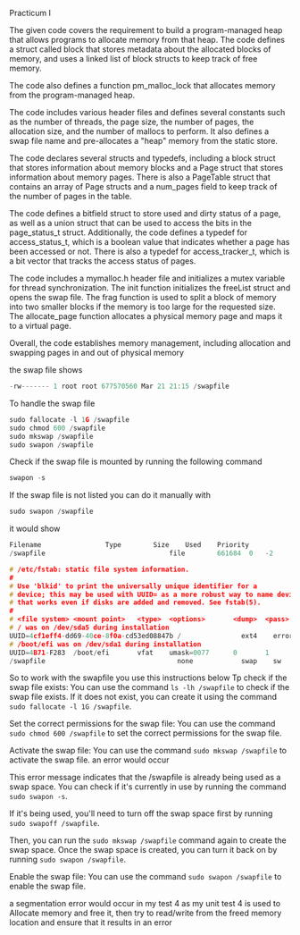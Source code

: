 Practicum I

The given code covers the requirement to build a program-managed heap that allows programs to allocate memory from that heap. The code defines a struct called block that stores metadata about the allocated blocks of memory, and uses a linked list of block structs to keep track of free memory.

The code also defines a function pm_malloc_lock that allocates memory from the program-managed heap. 

The code includes various header files and defines several constants such as the number of threads, the page size, the number of pages, the allocation size, and the number of mallocs to perform. It also defines a swap file name and pre-allocates a "heap" memory from the static store.

The code declares several structs and typedefs, including a block struct that stores information about memory blocks and a Page struct that stores information about memory pages. There is also a PageTable struct that contains an array of Page structs and a num_pages field to keep track of the number of pages in the table.

The code defines a bitfield struct to store used and dirty status of a page, as well as a union struct that can be used to access the bits in the page_status_t struct. Additionally, the code defines a typedef for access_status_t, which is a boolean value that indicates whether a page has been accessed or not. There is also a typedef for access_tracker_t, which is a bit vector that tracks the access status of pages.

The code includes a mymalloc.h header file and initializes a mutex variable for thread synchronization. The init function initializes the freeList struct and opens the swap file. The frag function is used to split a block of memory into two smaller blocks if the memory is too large for the requested size. The allocate_page function allocates a physical memory page and maps it to a virtual page.

Overall, the code establishes memory management, including allocation and swapping pages in and out of physical memory

the swap file shows 

```c
-rw------- 1 root root 677570560 Mar 21 21:15 /swapfile
```
To handle the swap file
```c
sudo fallocate -l 1G /swapfile
sudo chmod 600 /swapfile
sudo mkswap /swapfile
sudo swapon /swapfile
```
Check if the swap file is mounted by running the following command
```c
swapon -s
```
If the swap file is not listed you can do it manually with 
```c
sudo swapon /swapfile
```

it would show 
```c
Filename				Type		Size	Used	Priority
/swapfile                              	file    	661684	0	-2
```

```c
# /etc/fstab: static file system information.
#
# Use 'blkid' to print the universally unique identifier for a
# device; this may be used with UUID= as a more robust way to name devices
# that works even if disks are added and removed. See fstab(5).
#
# <file system> <mount point>   <type>  <options>       <dump>  <pass>
# / was on /dev/sda5 during installation
UUID=4cf1eff4-dd69-40ce-8f0a-cd53ed08847b /               ext4    errors=remount-ro 0       1
# /boot/efi was on /dev/sda1 during installation
UUID=4B71-F283  /boot/efi       vfat    umask=0077      0       1
/swapfile                                 none            swap    sw              0       0
```

So to work with the swapfile you use this instructions below 
Tp check if the swap file exists: You can use the command `ls -lh /swapfile` to check if the swap file exists. If it does not exist, you can create it using the command `sudo fallocate -l 1G /swapfile`.

Set the correct permissions for the swap file: You can use the command `sudo chmod 600 /swapfile` to set the correct permissions for the swap file. 

Activate the swap file: You can use the command `sudo mkswap /swapfile` to activate the swap file. an error would occur  

This error message indicates that the /swapfile is already being used as a swap space. You can check if it's currently in use by running the command `sudo swapon -s`. 

If it's being used, you'll need to turn off the swap space first by running `sudo swapoff /swapfile`. 

Then, you can run the `sudo mkswap /swapfile` command again to create the swap space. Once the swap space is created, you can turn it back on by running `sudo swapon /swapfile`. 

Enable the swap file: You can use the command `sudo swapon /swapfile` to enable the swap file. 

a segmentation error would occur in my test 4 as my unit test 4 is used to Allocate memory and free it, then try to read/write from the freed memory location and ensure that it results in an error
